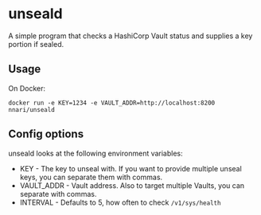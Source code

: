 # unseald
A simple program that checks a HashiCorp Vault status and supplies a key portion if sealed.

## Usage
On Docker:
```console
docker run -e KEY=1234 -e VAULT_ADDR=http://localhost:8200 nnari/unseald
```

## Config options
unseald looks at the following environment variables:
- KEY - The key to unseal with. If you want to provide multiple unseal keys, you can separate them with commas.
- VAULT_ADDR - Vault address. Also to target multiple Vaults, you can separate with commas.
- INTERVAL - Defaults to 5, how often to check `/v1/sys/health`
